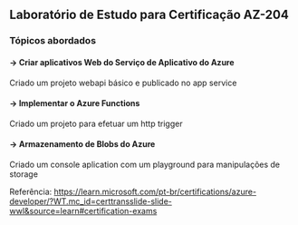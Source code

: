 
## Laboratório de Estudo para Certificação AZ-204
### Tópicos abordados
#### -> Criar aplicativos Web do Serviço de Aplicativo do Azure
Criado um projeto webapi básico e publicado no app service

#### -> Implementar o Azure Functions
Criado um projeto para efetuar um http trigger 

#### -> Armazenamento de Blobs do Azure
Criado um console aplication com um playground para manipulações de storage

Referência: https://learn.microsoft.com/pt-br/certifications/azure-developer/?WT.mc_id=certtransslide-slide-wwl&source=learn#certification-exams
